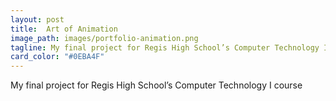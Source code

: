 ```yaml
---
layout: post
title:  Art of Animation
image_path: images/portfolio-animation.png
tagline: My final project for Regis High School’s Computer Technology I course
card_color: "#0EBA4F"
---
```


My final project for Regis High School’s Computer Technology I course
